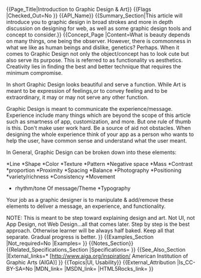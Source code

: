 {{Page_Title|Introduction to Graphic Design & Art}}
{{Flags
|Checked_Out=No
}}
{{API_Name}}
{{Summary_Section|This article will introduce you to graphic design in broad strokes and more in depth discussion on designing for web, as well as some graphic design tools and concept to consider.}}
{{Concept_Page
|Content=What is beauty depends on many things, one being the observer. However, there is commonness in what we like as human beings and dislike, genetics? Perhaps. When it comes to Graphic Design not only the object/concept has to look cute but also serve its purpose. This is referred to as functionality vs aesthetics. Creativity lies in finding the best and better technique that requires the minimum compromise.

In short Graphic Design looks beautiful and serve a function. While Art is meant to be expression of feelings,or to convey feeling and to be extraordinary, it may or may not serve any other function.

Graphic Design is meant to communicate the experience/message. Experience include many things which are beyond the scope of this article such as smartness of app, customization, and more. But one rule of thumb is this. Don't make user work hard. Be a source of aid not obstacles. When designing the whole experience think of your app as a person who wants to help the user, have common sense and understand what the user meant.

In General, Graphic Design can be broken down into these elements:

*Line
*Shape
*Color
*Texture
*Pattern
*Negative space
*Mass
*Contrast
*proportion
*Proximity
*Spacing
*Balance
*Photography
*Positioning
*variety/richness
*Consistency
*Movement
* rhythm/tone Of message/Theme
*Typography


Your job as a graphic designer is to manipulate & add/remove these elements to deliver a message, an experience, and functionality.

NOTE: This is meant to be step toward explaining design and art. Not UI, not App Design, not Web Design...all that comes later. Step by step is the best approach. Otherwise learner will be always half baked. Keep all that separate. Gradual progress is better.
}}
{{Examples_Section
|Not_required=No
|Examples=
}}
{{Notes_Section}}
{{Related_Specifications_Section
|Specifications=
}}
{{See_Also_Section
|External_links=* [http://www.aiga.org/inspiration/ American Institution of Graphic Arts (AIGA)]
}}
{{Topics|UI, Usability}}
{{External_Attribution
|Is_CC-BY-SA=No
|MDN_link=
|MSDN_link=
|HTML5Rocks_link=
}}